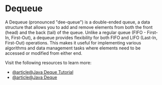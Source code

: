 # Dequeue

A Dequeue (pronounced "dee-queue") is a double-ended queue, a data structure that allows you to add and remove elements from both the front (head) and the back (tail) of the queue. Unlike a regular queue (FIFO - First-In, First-Out), a dequeue provides flexibility for both FIFO and LIFO (Last-In, First-Out) operations. This makes it useful for implementing various algorithms and data management tasks where elements need to be accessed or modified from either end.

Visit the following resources to learn more:

- [@article@Java Deque Tutorial](https://jenkov.com/tutorials/java-collections/deque.html)
- [@article@Java Deque](https://www.programiz.com/java-programming/deque)
